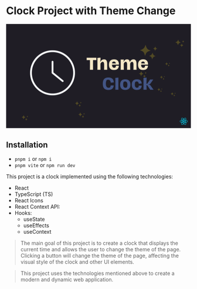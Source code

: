 # Clock Project with Theme Change

![Theme Clock](./src/assets/images/Img_ThemeClock-min.png)

## Installation

- `pnpm i` or `npm i`
- `pnpm vite` or `npm run dev`

This project is a clock implemented using the following technologies:

- React
- TypeScript (TS)
- React Icons
- React Context API:
- Hooks:
  - useState
  - useEffects
  - useContext

> The main goal of this project is to create a clock that displays the current time and allows the user to change the theme of the page. Clicking a button will change the theme of the page, affecting the visual style of the clock and other UI elements.

> This project uses the technologies mentioned above to create a modern and dynamic web application.
